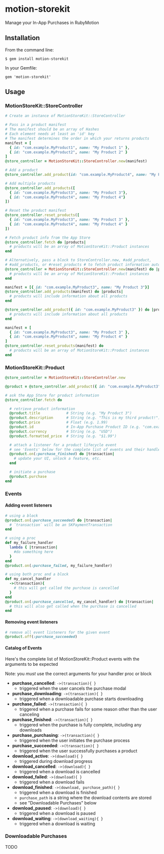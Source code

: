 # motion-storekit

Manage your In-App Purchases in RubyMotion

## Installation

From the command line:
```
$ gem install motion-storekit
```

In your Gemfile:
```
gem 'motion-storekit'
```

## Usage

### MotionStoreKit::StoreController
```ruby
# Create an instance of MotionStoreKit::StoreController

# Pass in a product manifest
# The manifest should be an array of Hashes
# Each element needs at least an 'id' key
# The manifest determines the order in which your returns products
manifest = [
  { id: "com.example.MyProduct1", name: "My Product 1" },
  { id: "com.example.MyProduct2", name: "My Product 2" }
]
@store_controller = MotionStoreKit::StoreController.new(manifest)

# Add a product
@store_controller.add_product(id: "com.example.MyProduct4", name: "My Product 4")

# Add multiple products
@store_controller.add_products([
  { id: "com.example.MyProduct3", name: "My Product 3"},
  { id: "com.example.MyProduct4", name: "My Product 4"}
])

# Reset the product manifest
@store_controller.reset_products([
  { id: "com.example.MyProduct3", name: "My Product 3" },
  { id: "com.example.MyProduct4", name: "My Product 4" }
])

# Fetch product info from the App Store
@store_controller.fetch do |products|
  # products will be an array of MotionStoreKit::Product instances
end

# Alternatively, pass a block to StoreController.new, #add_product,
# #add_products, or #reset_products # to fetch product information automatically
@store_controller = MotionStoreKit::StoreController.new(manifest) do |products|
  # products will be an array of MotionStoreKit::Product instances
end

manifest = [{ id: "com.example.MyProduct3", name: "My Product 3"}]
@store_controller.add_products(manifest) do |products|
  # products will include information about all products
end

@store_controller.add_product({ id: "com.example.MyProduct3" }) do |products|
  # products will include information about all products
end

manifest = [
  { id: "com.example.MyProduct3", name: "My Product 3" },
  { id: "com.example.MyProduct4", name: "My Product 4" }
]
@store_controller.reset_products(manifest) do
  # products will be an array of MotionStoreKit::Product instances
end

```

### MotionStoreKit::Product

```ruby
@store_controller = MotionStoreKit::StoreController.new

@product = @store_controller.add_product({ id: "com.example.MyProduct3" })

# ask the App Store for product information
@store_controller.fetch do

  # retrieve product information
  @product.title            # String (e.g. "My Product 3")
  @product.description      # String (e.g. "This is my third product!")
  @product.price            # Float (e.g. 1.99)
  @product.id               # In-App Purchase Product ID (e.g. "com.example.MyProduct3"
  @product.currency         # String (e.g. "USD")
  @product.formatted_price  # String (e.g. "$1.99")

  # attach a listener for a product lifecycle event
  # see 'Events' below for the complete list of events and their handler arguments
  @product.on(:purchase_finished) do |transaction|
    # update your UI, unlock a feature, etc.
  end

  # initiate a purchase
  @product.purchase
end

```

### Events

#### Adding event listeners
```ruby
# using a block
@product.on(:purchase_succeeded) do |transaction|
  # `transaction` will be an SKPaymentTransaction
end

# using a proc
def my_failure_handler
  lambda { |transaction|
    #do something here
  }
end
@product.on(:purchase_failed, my_failure_handler)

# using both proc and a block
def my_cancel_handler
  ->(transaction){
    # this will get called the purchase is cancelled
  }
end
@product.on(:purchase_cancelled, my_cancel_handler) do |transaction|
  # this will also get called when the purchase is cancelled
end
```

#### Removing event listeners

```ruby
# remove all event listeners for the given event
@product.off(:purchase_succeeded)
```

#### Catalog of Events

Here's the complete list of MotionStoreKit::Product events with the arguments to be expected

Note: you *must* use the correct arguments for your handler proc or block

* **purchase_cancelled**: `->(transaction){ }`
  * triggered when the user cancels the purchase modal
* **purchase_downloading**: `->(transaction){ }`
  * triggered when a downloadable purchase starts downloading
* **purchase_failed**: `->(transaction){ }`
  * triggered when a purchase fails for some reason other than the user canceling
* **purchase_finished**: `->(transaction){ }`
  * triggered when the purchase is fully complete, including any downloads
* **purchase_purchasing**: `->(transaction){ }`
  * triggered when the user initiates the purchase process
* **purchase_succeeded**: `->(transaction){ }`
  * triggered when the user successfully purchases a product
* **download_active**: `->(download){ }`
  * triggered during download progress
* **download_cancelled**: `->(download){ }`
  * triggered when a download is cancelled
* **download_failed**: `->(download){ }`
  * triggered when a download fails
* **download_finished**: `->(download, purchase_path){ }`
  * triggered when a download is finished
  * `purchase_path` is a string where the download contents are stored
  * see "Downloadable Purchases" below
* **download_paused**: `->(download){ }`
  * triggered when a download is paused
* **download_waiting**: `->(download_waiting){ }`
  * triggered when a download is waiting

### Downloadable Purchases

TODO
